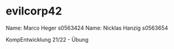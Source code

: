 # evilcorp42
Name: Marco Heger s0563424
Name: Nicklas Hanzig s0563654

KompEntwicklung 21/22 - Übung
